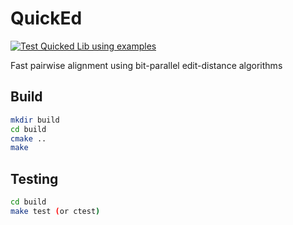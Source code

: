 # QuickEd

[![Test Quicked Lib using examples](https://github.com/smarco/QuickEd/actions/workflows/cmake-single-platform.yml/badge.svg?branch=dev)](https://github.com/smarco/QuickEd/actions/workflows/cmake-single-platform.yml)

Fast pairwise alignment using bit-parallel edit-distance algorithms

## Build

```bash
mkdir build
cd build
cmake ..
make
```

## Testing

```bash
cd build
make test (or ctest)
```
